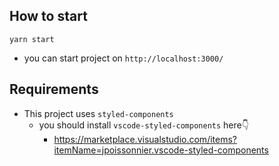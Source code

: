 ## How to start
`yarn start` 
- you can start project on `http://localhost:3000/`

## Requirements
- This project uses `styled-components`
  - you should install `vscode-styled-components` here👇
    - https://marketplace.visualstudio.com/items?itemName=jpoissonnier.vscode-styled-components